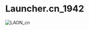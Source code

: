 # Launcher.cn_1942
![LAON_cn](https://github.com/MyPuppy/Launcher.cn_1942/assets/83522007/14894d86-dfd4-48a6-b471-a3fe1b5fc3a5)
